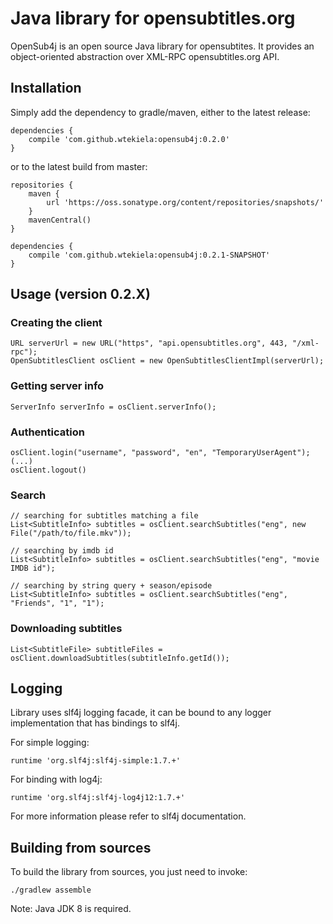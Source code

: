 # Java library for opensubtitles.org

OpenSub4j is an open source Java library for opensubtites. It provides an object-oriented abstraction over XML-RPC opensubtitles.org API.

## Installation

Simply add the dependency to gradle/maven, either to the latest release:

```
dependencies {
    compile 'com.github.wtekiela:opensub4j:0.2.0'
}
```

or to the latest build from master:

```
repositories {
	maven {
		url 'https://oss.sonatype.org/content/repositories/snapshots/'
	}
	mavenCentral()
}

dependencies {
    compile 'com.github.wtekiela:opensub4j:0.2.1-SNAPSHOT'
}
```

## Usage (version 0.2.X)

### Creating the client

```
URL serverUrl = new URL("https", "api.opensubtitles.org", 443, "/xml-rpc");
OpenSubtitlesClient osClient = new OpenSubtitlesClientImpl(serverUrl);
```

### Getting server info

```
ServerInfo serverInfo = osClient.serverInfo();
```

### Authentication

```
osClient.login("username", "password", "en", "TemporaryUserAgent");
(...)
osClient.logout()
```

### Search

```
// searching for subtitles matching a file
List<SubtitleInfo> subtitles = osClient.searchSubtitles("eng", new File("/path/to/file.mkv"));

// searching by imdb id
List<SubtitleInfo> subtitles = osClient.searchSubtitles("eng", "movie IMDB id");

// searching by string query + season/episode
List<SubtitleInfo> subtitles = osClient.searchSubtitles("eng", "Friends", "1", "1");
```

### Downloading subtitles

```
List<SubtitleFile> subtitleFiles = osClient.downloadSubtitles(subtitleInfo.getId());
```

## Logging

Library uses slf4j logging facade, it can be bound to any logger implementation that has bindings to slf4j. 

For simple logging:
```
runtime 'org.slf4j:slf4j-simple:1.7.+'
``` 

For binding with log4j:
```
runtime 'org.slf4j:slf4j-log4j12:1.7.+'
```

For more information please refer to slf4j documentation.

## Building from sources

To build the library from sources, you just need to invoke:
```
./gradlew assemble
```

Note: Java JDK 8 is required.
